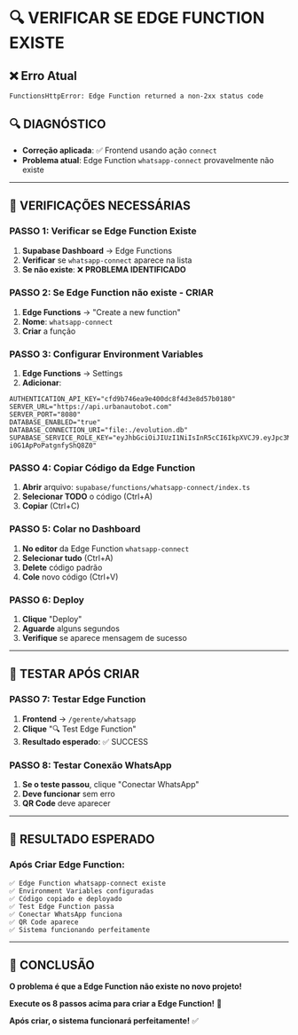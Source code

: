 # 🔍 VERIFICAR SE EDGE FUNCTION EXISTE

## ❌ Erro Atual
```
FunctionsHttpError: Edge Function returned a non-2xx status code
```

## 🔍 DIAGNÓSTICO
- **Correção aplicada**: ✅ Frontend usando ação `connect`
- **Problema atual**: Edge Function `whatsapp-connect` provavelmente não existe

---

## 🚀 VERIFICAÇÕES NECESSÁRIAS

### **PASSO 1: Verificar se Edge Function Existe**
1. **Supabase Dashboard** → Edge Functions
2. **Verificar** se `whatsapp-connect` aparece na lista
3. **Se não existe**: ❌ **PROBLEMA IDENTIFICADO**

### **PASSO 2: Se Edge Function não existe - CRIAR**
1. **Edge Functions** → "Create a new function"
2. **Nome**: `whatsapp-connect`
3. **Criar** a função

### **PASSO 3: Configurar Environment Variables**
1. **Edge Functions** → Settings
2. **Adicionar**:
```
AUTHENTICATION_API_KEY="cfd9b746ea9e400dc8f4d3e8d57b0180"
SERVER_URL="https://api.urbanautobot.com"
SERVER_PORT="8080"
DATABASE_ENABLED="true"
DATABASE_CONNECTION_URI="file:./evolution.db"
SUPABASE_SERVICE_ROLE_KEY="eyJhbGciOiJIUzI1NiIsInR5cCI6IkpXVCJ9.eyJpc3MiOiJzdXBhYmFzZSIsInJlZiI6ImF4dHZuZ2Fvb2dxYWd3YWNqZWVrIiwicm9sZSI6InNlcnZpY2Vfcm9sZSIsImlhdCI6MTc1ODMwMzI1MywiZXhwIjoyMDczODc5MjUzfQ.NOtKmJIWXlPhEPPLIS_y9-i0G1ApPoPatgnfyShQ8Z0"
```

### **PASSO 4: Copiar Código da Edge Function**
1. **Abrir** arquivo: `supabase/functions/whatsapp-connect/index.ts`
2. **Selecionar TODO** o código (Ctrl+A)
3. **Copiar** (Ctrl+C)

### **PASSO 5: Colar no Dashboard**
1. **No editor** da Edge Function `whatsapp-connect`
2. **Selecionar tudo** (Ctrl+A)
3. **Delete** código padrão
4. **Cole** novo código (Ctrl+V)

### **PASSO 6: Deploy**
1. **Clique** "Deploy"
2. **Aguarde** alguns segundos
3. **Verifique** se aparece mensagem de sucesso

---

## 🧪 TESTAR APÓS CRIAR

### **PASSO 7: Testar Edge Function**
1. **Frontend** → `/gerente/whatsapp`
2. **Clique** "🔍 Test Edge Function"
3. **Resultado esperado**: ✅ SUCCESS

### **PASSO 8: Testar Conexão WhatsApp**
1. **Se o teste passou**, clique "Conectar WhatsApp"
2. **Deve funcionar** sem erro
3. **QR Code** deve aparecer

---

## 🎯 RESULTADO ESPERADO

### **Após Criar Edge Function:**
```
✅ Edge Function whatsapp-connect existe
✅ Environment Variables configuradas
✅ Código copiado e deployado
✅ Test Edge Function passa
✅ Conectar WhatsApp funciona
✅ QR Code aparece
✅ Sistema funcionando perfeitamente
```

---

## 🎉 CONCLUSÃO

**O problema é que a Edge Function não existe no novo projeto!**

**Execute os 8 passos acima para criar a Edge Function!** 🚀

**Após criar, o sistema funcionará perfeitamente!** ✅





